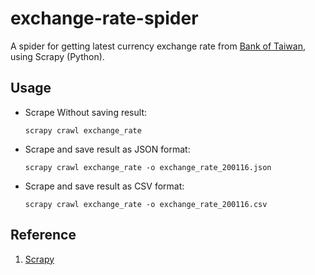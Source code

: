 # exchange-rate-spider
A spider for getting latest currency exchange rate from [Bank of Taiwan](https://rate.bot.com.tw/xrt?Lang=zh-TW), using Scrapy (Python).

## Usage
  
  * Scrape Without saving result:

    `scrapy crawl exchange_rate`
  
  * Scrape and save result as JSON format:
  
    `scrapy crawl exchange_rate -o exchange_rate_200116.json`
  
  * Scrape and save result as CSV format:
  
    `scrapy crawl exchange_rate -o exchange_rate_200116.csv`
    
## Reference

  1. [Scrapy](https://scrapy.org/)

